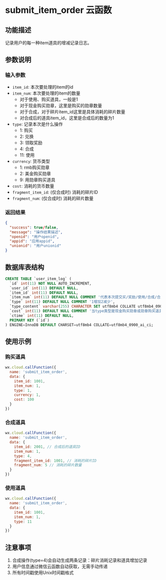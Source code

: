 # submit_item_order 云函数

## 功能描述
记录用户的每一种item道具的增减记录日志。

## 参数说明

### 输入参数
- `item_id`: 本次要处理的item的id
- `item_num`: 本次要处理的item的数量
  - 对于使用、购买道具，一般是1
  - 对于现金购买勋章，这里是购买的勋章数量
  - 对于合成，对于碎片item_id这里是具体消耗的碎片数量
  - 对合成后的道具item_id，这里是合成后的数量为1
- `type`: 记录本次是什么操作
  - 1: 购买
  - 2: 兑换
  - 3: 领取奖励
  - 4: 合成
  - 11: 使用
- `currency`: 货币类型
  - 1: rmb购买勋章
  - 2: 美金购买勋章
  - 9: 用勋章购买道具
- `cost`: 消耗的货币数量
- `fragment_item_id`: (仅合成时) 消耗的碎片ID
- `fragment_num`: (仅合成时) 消耗的碎片数量

### 返回结果
```json
{
  "success": true/false,
  "message": "操作结果描述",
  "openid": "用户openid",
  "appid": "应用appid",
  "unionid": "用户unionid"
}
```

## 数据库表结构
```sql
CREATE TABLE `user_item_log` (
  `id` int(11) NOT NULL AUTO_INCREMENT,
  `user_id` int(11) DEFAULT NULL,
  `item_id` int(11) DEFAULT NULL,
  `item_num` int(11) DEFAULT NULL COMMENT '代表本次提交买/奖励/使用/合成/合成消耗了几个、一般都会是1或5',
  `type` int(11) DEFAULT NULL COMMENT '1增加2减少',
  `type_content` varchar(255) CHARACTER SET utf8mb4 COLLATE utf8mb4_0900_ai_ci DEFAULT NULL COMMENT '1现金购买勋章2勋章购买道具3领取奖励4合成道具11使用道具',
  `cost` int(11) DEFAULT NULL COMMENT '当type类型是现金购买勋章或勋章购买道具时，这里记录当时消耗的现金数量或勋章数量',
  `ctime` int(11) DEFAULT NULL,
  PRIMARY KEY (`id`)
) ENGINE=InnoDB DEFAULT CHARSET=utf8mb4 COLLATE=utf8mb4_0900_ai_ci;
```

## 使用示例

### 购买道具
```javascript
wx.cloud.callFunction({
  name: 'submit_item_order',
  data: {
    item_id: 1001,
    item_num: 1,
    type: 1,
    currency: 1,
    cost: 100
  }
})
```

### 合成道具
```javascript
wx.cloud.callFunction({
  name: 'submit_item_order',
  data: {
    item_id: 2001, // 合成后的道具ID
    item_num: 1,
    type: 4,
    fragment_item_id: 1001, // 消耗的碎片ID
    fragment_num: 5 // 消耗的碎片数量
  }
})
```

### 使用道具
```javascript
wx.cloud.callFunction({
  name: 'submit_item_order',
  data: {
    item_id: 1001,
    item_num: 1,
    type: 11
  }
})
```

## 注意事项
1. 合成操作(type=4)会自动生成两条记录：碎片消耗记录和道具增加记录
2. 用户信息通过微信云函数自动获取，无需手动传递
3. 所有时间戳使用Unix时间戳格式 